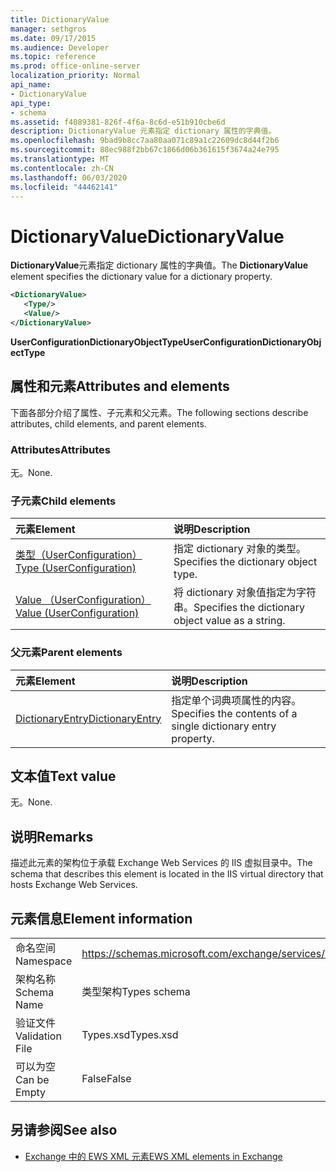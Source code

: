 ```yaml
---
title: DictionaryValue
manager: sethgros
ms.date: 09/17/2015
ms.audience: Developer
ms.topic: reference
ms.prod: office-online-server
localization_priority: Normal
api_name:
- DictionaryValue
api_type:
- schema
ms.assetid: f4089381-826f-4f6a-8c6d-e51b910cbe6d
description: DictionaryValue 元素指定 dictionary 属性的字典值。
ms.openlocfilehash: 9bad9b8cc7aa80aa071c89a1c22609dc8d44f2b6
ms.sourcegitcommit: 88ec988f2bb67c1866d06b361615f3674a24e795
ms.translationtype: MT
ms.contentlocale: zh-CN
ms.lasthandoff: 06/03/2020
ms.locfileid: "44462141"
---
```

# <a name="dictionaryvalue"></a><span data-ttu-id="166c3-103">DictionaryValue</span><span class="sxs-lookup"><span data-stu-id="166c3-103">DictionaryValue</span></span>

<span data-ttu-id="166c3-104">**DictionaryValue**元素指定 dictionary 属性的字典值。</span><span class="sxs-lookup"><span data-stu-id="166c3-104">The **DictionaryValue** element specifies the dictionary value for a dictionary property.</span></span> 
  
```xml
<DictionaryValue>
   <Type/>
   <Value/>
</DictionaryValue>
```

 <span data-ttu-id="166c3-105">**UserConfigurationDictionaryObjectType**</span><span class="sxs-lookup"><span data-stu-id="166c3-105">**UserConfigurationDictionaryObjectType**</span></span>
## <a name="attributes-and-elements"></a><span data-ttu-id="166c3-106">属性和元素</span><span class="sxs-lookup"><span data-stu-id="166c3-106">Attributes and elements</span></span>

<span data-ttu-id="166c3-107">下面各部分介绍了属性、子元素和父元素。</span><span class="sxs-lookup"><span data-stu-id="166c3-107">The following sections describe attributes, child elements, and parent elements.</span></span>
  
### <a name="attributes"></a><span data-ttu-id="166c3-108">Attributes</span><span class="sxs-lookup"><span data-stu-id="166c3-108">Attributes</span></span>

<span data-ttu-id="166c3-109">无。</span><span class="sxs-lookup"><span data-stu-id="166c3-109">None.</span></span>
  
### <a name="child-elements"></a><span data-ttu-id="166c3-110">子元素</span><span class="sxs-lookup"><span data-stu-id="166c3-110">Child elements</span></span>

|<span data-ttu-id="166c3-111">**元素**</span><span class="sxs-lookup"><span data-stu-id="166c3-111">**Element**</span></span>|<span data-ttu-id="166c3-112">**说明**</span><span class="sxs-lookup"><span data-stu-id="166c3-112">**Description**</span></span>|
|:-----|:-----|
|[<span data-ttu-id="166c3-113">类型（UserConfiguration）</span><span class="sxs-lookup"><span data-stu-id="166c3-113">Type (UserConfiguration)</span></span>](type-userconfiguration.md) <br/> |<span data-ttu-id="166c3-114">指定 dictionary 对象的类型。</span><span class="sxs-lookup"><span data-stu-id="166c3-114">Specifies the dictionary object type.</span></span>  <br/> |
|[<span data-ttu-id="166c3-115">Value （UserConfiguration）</span><span class="sxs-lookup"><span data-stu-id="166c3-115">Value (UserConfiguration)</span></span>](value-userconfiguration.md) <br/> |<span data-ttu-id="166c3-116">将 dictionary 对象值指定为字符串。</span><span class="sxs-lookup"><span data-stu-id="166c3-116">Specifies the dictionary object value as a string.</span></span>  <br/> |
   
### <a name="parent-elements"></a><span data-ttu-id="166c3-117">父元素</span><span class="sxs-lookup"><span data-stu-id="166c3-117">Parent elements</span></span>

|<span data-ttu-id="166c3-118">**元素**</span><span class="sxs-lookup"><span data-stu-id="166c3-118">**Element**</span></span>|<span data-ttu-id="166c3-119">**说明**</span><span class="sxs-lookup"><span data-stu-id="166c3-119">**Description**</span></span>|
|:-----|:-----|
|[<span data-ttu-id="166c3-120">DictionaryEntry</span><span class="sxs-lookup"><span data-stu-id="166c3-120">DictionaryEntry</span></span>](dictionaryentry.md) <br/> |<span data-ttu-id="166c3-121">指定单个词典项属性的内容。</span><span class="sxs-lookup"><span data-stu-id="166c3-121">Specifies the contents of a single dictionary entry property.</span></span>  <br/> |
   
## <a name="text-value"></a><span data-ttu-id="166c3-122">文本值</span><span class="sxs-lookup"><span data-stu-id="166c3-122">Text value</span></span>

<span data-ttu-id="166c3-123">无。</span><span class="sxs-lookup"><span data-stu-id="166c3-123">None.</span></span>
  
## <a name="remarks"></a><span data-ttu-id="166c3-124">说明</span><span class="sxs-lookup"><span data-stu-id="166c3-124">Remarks</span></span>

<span data-ttu-id="166c3-125">描述此元素的架构位于承载 Exchange Web Services 的 IIS 虚拟目录中。</span><span class="sxs-lookup"><span data-stu-id="166c3-125">The schema that describes this element is located in the IIS virtual directory that hosts Exchange Web Services.</span></span>
  
## <a name="element-information"></a><span data-ttu-id="166c3-126">元素信息</span><span class="sxs-lookup"><span data-stu-id="166c3-126">Element information</span></span>

|||
|:-----|:-----|
|<span data-ttu-id="166c3-127">命名空间</span><span class="sxs-lookup"><span data-stu-id="166c3-127">Namespace</span></span>  <br/> |https://schemas.microsoft.com/exchange/services/2006/types  <br/> |
|<span data-ttu-id="166c3-128">架构名称</span><span class="sxs-lookup"><span data-stu-id="166c3-128">Schema Name</span></span>  <br/> |<span data-ttu-id="166c3-129">类型架构</span><span class="sxs-lookup"><span data-stu-id="166c3-129">Types schema</span></span>  <br/> |
|<span data-ttu-id="166c3-130">验证文件</span><span class="sxs-lookup"><span data-stu-id="166c3-130">Validation File</span></span>  <br/> |<span data-ttu-id="166c3-131">Types.xsd</span><span class="sxs-lookup"><span data-stu-id="166c3-131">Types.xsd</span></span>  <br/> |
|<span data-ttu-id="166c3-132">可以为空</span><span class="sxs-lookup"><span data-stu-id="166c3-132">Can be Empty</span></span>  <br/> |<span data-ttu-id="166c3-133">False</span><span class="sxs-lookup"><span data-stu-id="166c3-133">False</span></span>  <br/> |
   
## <a name="see-also"></a><span data-ttu-id="166c3-134">另请参阅</span><span class="sxs-lookup"><span data-stu-id="166c3-134">See also</span></span>

- [<span data-ttu-id="166c3-135">Exchange 中的 EWS XML 元素</span><span class="sxs-lookup"><span data-stu-id="166c3-135">EWS XML elements in Exchange</span></span>](ews-xml-elements-in-exchange.md)

